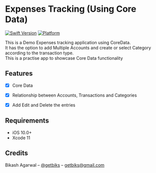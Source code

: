 # Expenses Tracking (Using Core Data)

[![Swift Version][swift-image]][swift-url]
[![Platform](https://img.shields.io/cocoapods/p/LFAlertController.svg?style=flat)](http://cocoapods.org/pods/LFAlertController)

This is a Demo Expenses tracking application using CoreData.<br>
It has the option to add Multiple Accounts and create or select Category according to the transaction type.<br>
This is a practise app to showcase Core Data functionality


## Features

- [x] Core Data
- [x] Relationship between Accounts, Transactions and Categories
- [x] Add Edit and Delete the entries


## Requirements

- iOS 10.0+
- Xcode 11

## Credits

Bikash Agarwal – [@getbiks](https://twitter.com/dbader_org) – getbiks@gmail.com

[swift-image]:https://img.shields.io/badge/swift-5.0-orange.svg
[swift-url]: https://swift.org/
[codebeat-url]: https://codebeat.co/projects/github-com-vsouza-awesomeios-com
